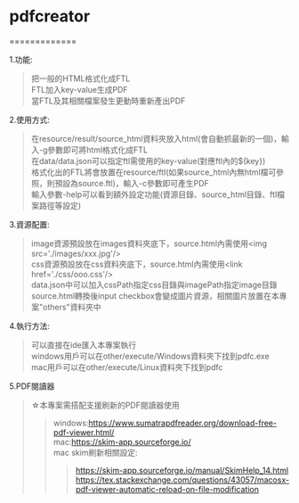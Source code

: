 # pdfcreator
=============

1.功能: 
   >把一般的HTML格式化成FTL    
   >FTL加入key-value生成PDF    
   >當FTL及其相關檔案發生更動時重新產出PDF    

2.使用方式:   
   >在resource/result/source_html資料夾放入html(會自動抓最新的一個)，輸入-g參數即可將html格式化成FTL    
   >在data/data.json可以指定ftl需使用的key-value(對應ftl內的${key})   
   >格式化出的FTL將會放置在resource/ftl(如果source_html內無html檔可參照，則預設為source.ftl)，輸入-c參數即可產生PDF    
   >輸入參數-help可以看到額外設定功能(資源目錄、source_html目錄、ftl檔案路徑等設定)
    
3.資源配置:    
   >image資源預設放在images資料夾底下，source.html內需使用&lt;img src='./images/xxx.jpg'/&gt;   
   >css資源預設放在css資料夾底下，source.html內需使用&lt;link href='./css/ooo.css'/&gt;   
   >data.json中可以加入cssPath指定css目錄與imagePath指定image目錄    
   >source.html轉換後input checkbox會變成圖片資源，相關圖片放置在本專案"others"資料夾中
   
4.執行方法:    
   >可以直接在ide匯入本專案執行     
   >windows用戶可以在other/execute/Windows資料夾下找到pdfc.exe    
   >mac用戶可以在other/execute/Linux資料夾下找到pdfc
   
5.PDF閱讀器
   >☆本專案需搭配支援刷新的PDF閱讀器使用    
   >>windows:https://www.sumatrapdfreader.org/download-free-pdf-viewer.html/    
   >>mac:https://skim-app.sourceforge.io/    
   >>mac skim刷新相關設定:    
   >>>https://skim-app.sourceforge.io/manual/SkimHelp_14.html    
   >>>https://tex.stackexchange.com/questions/43057/macosx-pdf-viewer-automatic-reload-on-file-modification
   
   
